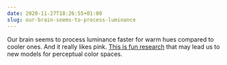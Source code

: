 ```yaml
---
date: 2020-11-27T18:26:55+01:00
slug: our-brain-seems-to-process-luminance
---
```

Our brain seems to process luminance faster for warm hues compared to cooler ones. And it really likes pink. [This is fun research](https://twitter.com/BevilConway/status/1328414111089061890) that may lead us to new models for perceptual color spaces.


